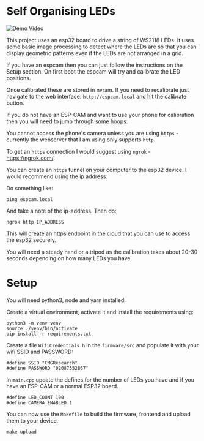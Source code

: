 # Self Organising LEDs

[![Demo Video](https://img.youtube.com/vi/Ueim2Ko8VWo/0.jpg)](https://www.youtube.com/watch?v=Ueim2Ko8VWo)

This project uses an esp32 board to drive a string of WS2118 LEDs. It uses some basic image processing to detect where the LEDs are so that you can display geometric patterns even if the LEDs are not arranged in a grid.

If you have an espcam then you can just follow the instructions on the Setup section. On first boot the espcam will try and calibrate the LED positions.

Once calibrated these are stored in nvram. If you need to recalibrate just navigate to the web interface: `http://espcam.local` and hit the calibrate button.

If you do not have an ESP-CAM and want to use your phone for calibration then you will need to jump through some hoops.

You cannot access the phone's camera unless you are using `https` - currently the webserver that I am using only supports `http`.

To get an `https` connection I would suggest using `ngrok` - https://ngrok.com/.

You can create an `https` tunnel on your computer to the esp32 device. I would recommend using the ip address.

Do something like:

```
ping espcam.local
```

And take a note of the ip-address. Then do:

```
ngrok http IP_ADDRESS
```

This will create an https endpoint in the cloud that you can use to access the esp32 securely.

You will need a steady hand or a tripod as the calibration takes about 20-30 seconds depending on how many LEDs you have.

# Setup

You will need python3, node and yarn installed.

Create a virtual environment, activate it and install the requirements using:

```
python3 -m venv venv
source ./venv/bin/activate
pip install -r requirements.txt
```

Create a file `WifiCredentials.h` in the `firmware/src` and populate it with your wifi SSID and PASSWORD:

```
#define SSID "CMGResearch"
#define PASSWORD "02087552867"
```

In `main.cpp` update the defines for the number of LEDs you have and if you have an ESP-CAM or a normal ESP32 board.

```
#define LED_COUNT 100
#define CAMERA_ENABLED 1
```

You can now use the `Makefile` to build the firmware, frontend and upload them to your device.

```
make upload
```
